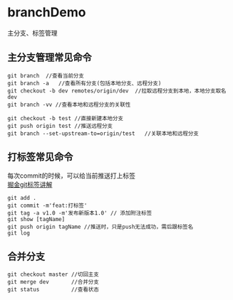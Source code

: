 # branchDemo
主分支、标签管理
## 主分支管理常见命令
````
git branch  //查看当前分支
git branch -a   //查看所有分支(包括本地分支、远程分支)
git checkout -b dev remotes/origin/dev  //拉取远程分支到本地，本地分支取名dev
git branch -vv //查看本地和远程分支的关联性

git checkout -b test //直接新建本地分支
git push origin test //推送远程分支
git branch --set-upstream-to=origin/test   //关联本地和远程分支
````
## 打标签常见命令
每次commit的时候，可以给当前推送打上标签  
[掘金git标签讲解](https://juejin.im/post/6844903961770590221)
````
git add .
git commit -m'feat:打标签'
git tag -a v1.0 -m'发布新版本1.0' // 添加附注标签
git show [tagName]
git push origin tagName //推送时，只是push无法成功，需后跟标签名
git log
````
## 合并分支
````
git checkout master //切回主支
git merge dev       //合并分支
git status          //查看状态
````
